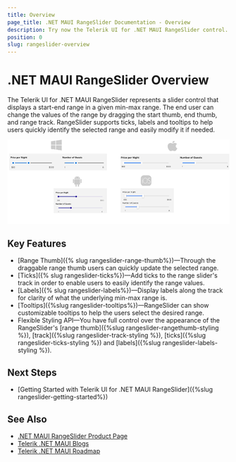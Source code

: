 ```yaml
---
title: Overview
page_title: .NET MAUI RangeSlider Documentation - Overview
description: Try now the Telerik UI for .NET MAUI RangeSlider control.
position: 0
slug: rangeslider-overview
---
```


# .NET MAUI RangeSlider Overview

 The Telerik UI for .NET MAUI RangeSlider represents a slider control that displays a start-end range in a given min-max range. The end user can change the values of the range by dragging the start thumb, end thumb, and range track. RangeSlider supports ticks, labels and tooltips to help users quickly identify the selected range and easily modify it if needed. 

![.NET MAUI RangeSlider Overview](images/rangeslider-overview.png)

## Key Features

* [Range Thumb]({% slug rangeslider-range-thumb%})&mdash;Through the draggable range thumb users can quickly update the selected range.
* [Ticks]({% slug rangeslider-ticks%})&mdash;Add ticks to the range slider's track in order to enable users to easily identify the range values.
* [Labels]({% slug rangeslider-labels%})&mdash;Display labels along the track for clarity of what the underlying min-max range is.
* [Tooltips]({%slug rangeslider-tooltips%})&mdash;RangeSlider can show customizable tooltips to help the users select the desired range.
* Flexible Styling API&mdash;You have full control over the appearance of the RangeSlider's [range thumb]({%slug rangeslider-rangethumb-styling %}), [track]({%slug rangeslider-track-styling %}), [ticks]({%slug rangeslider-ticks-styling %}) and [labels]({%slug rangeslider-labels-styling %}).

## Next Steps

- [Getting Started with Telerik UI for .NET MAUI RangeSlider]({%slug rangeslider-getting-started%})

## See Also

- [.NET MAUI RangeSlider Product Page](https://www.telerik.com/maui-ui/rangeslider)
- [Telerik .NET MAUI Blogs](https://www.telerik.com/forums/maui?tagId=2058)
- [Telerik .NET MAUI Roadmap](https://www.telerik.com/support/whats-new/maui-ui/roadmap)